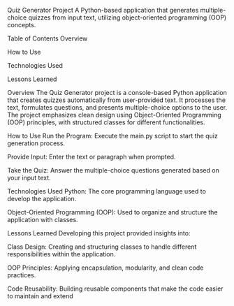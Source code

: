 Quiz Generator Project
A Python-based application that generates multiple-choice quizzes from input text, utilizing object-oriented programming (OOP) concepts.

Table of Contents
Overview

How to Use

Technologies Used

Lessons Learned

Overview
The Quiz Generator project is a console-based Python application that creates quizzes automatically from user-provided text. It processes the text, formulates questions, and presents multiple-choice options to the user. The project emphasizes clean design using Object-Oriented Programming (OOP) principles, with structured classes for different functionalities.

How to Use
Run the Program: Execute the main.py script to start the quiz generation process.

Provide Input: Enter the text or paragraph when prompted.

Take the Quiz: Answer the multiple-choice questions generated based on your input text.

Technologies Used
Python: The core programming language used to develop the application.

Object-Oriented Programming (OOP): Used to organize and structure the application with classes.

Lessons Learned
Developing this project provided insights into:

Class Design: Creating and structuring classes to handle different responsibilities within the application.

OOP Principles: Applying encapsulation, modularity, and clean code practices.

Code Reusability: Building reusable components that make the code easier to maintain and extend
